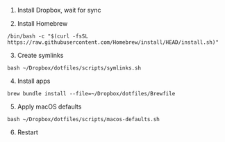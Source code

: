 1. Install Dropbox, wait for sync

2. Install Homebrew


  `/bin/bash -c "$(curl -fsSL https://raw.githubusercontent.com/Homebrew/install/HEAD/install.sh)"`

3. Create symlinks

  ```
  bash ~/Dropbox/dotfiles/scripts/symlinks.sh
  ```

4. Install apps

  ```
  brew bundle install --file=~/Dropbox/dotfiles/Brewfile
  ```

5. Apply macOS defaults

  ```
  bash ~/Dropbox/dotfiles/scripts/macos-defaults.sh
  ```

6. Restart
